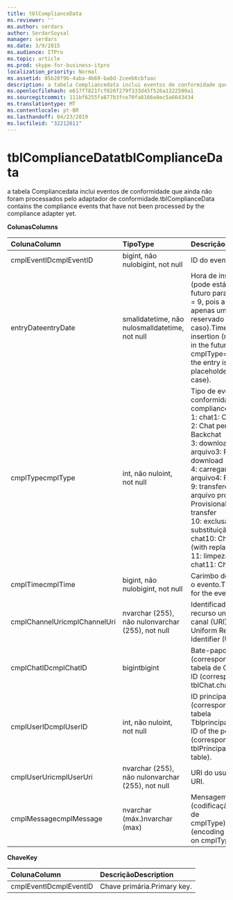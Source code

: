 ```yaml
---
title: tblComplianceData
ms.reviewer: ''
ms.author: serdars
author: SerdarSoysal
manager: serdars
ms.date: 3/9/2015
ms.audience: ITPro
ms.topic: article
ms.prod: skype-for-business-itpro
localization_priority: Normal
ms.assetid: 05b28f9b-4aba-4b69-ba8d-2ceeb6cbfaac
description: a tabela Compliancedata inclui eventos de conformidade que ainda não foram processados pelo adaptador de conformidade.
ms.openlocfilehash: e617f7821fcf026f279f333d45f526a1322509a1
ms.sourcegitcommit: 111bf6255fa877b3fce70fa8166e8ec5a6643434
ms.translationtype: MT
ms.contentlocale: pt-BR
ms.lasthandoff: 04/23/2019
ms.locfileid: "32212611"
---
```

# <a name="tblcompliancedata"></a><span data-ttu-id="7bbf7-103">tblComplianceData</span><span class="sxs-lookup"><span data-stu-id="7bbf7-103">tblComplianceData</span></span>
 
<span data-ttu-id="7bbf7-104">a tabela Compliancedata inclui eventos de conformidade que ainda não foram processados pelo adaptador de conformidade.</span><span class="sxs-lookup"><span data-stu-id="7bbf7-104">tblComplianceData contains the compliance events that have not been processed by the compliance adapter yet.</span></span>
  
<span data-ttu-id="7bbf7-105">**Colunas**</span><span class="sxs-lookup"><span data-stu-id="7bbf7-105">**Columns**</span></span>

|<span data-ttu-id="7bbf7-106">**Coluna**</span><span class="sxs-lookup"><span data-stu-id="7bbf7-106">**Column**</span></span>|<span data-ttu-id="7bbf7-107">**Tipo**</span><span class="sxs-lookup"><span data-stu-id="7bbf7-107">**Type**</span></span>|<span data-ttu-id="7bbf7-108">**Descrição**</span><span class="sxs-lookup"><span data-stu-id="7bbf7-108">**Description**</span></span>|
|:-----|:-----|:-----|
|<span data-ttu-id="7bbf7-109">cmplEventID</span><span class="sxs-lookup"><span data-stu-id="7bbf7-109">cmplEventID</span></span>  <br/> |<span data-ttu-id="7bbf7-110">bigint, não nulo</span><span class="sxs-lookup"><span data-stu-id="7bbf7-110">bigint, not null</span></span>  <br/> |<span data-ttu-id="7bbf7-111">ID do evento.</span><span class="sxs-lookup"><span data-stu-id="7bbf7-111">Event ID.</span></span>  <br/> |
|<span data-ttu-id="7bbf7-112">entryDate</span><span class="sxs-lookup"><span data-stu-id="7bbf7-112">entryDate</span></span>  <br/> |<span data-ttu-id="7bbf7-113">smalldatetime, não nulo</span><span class="sxs-lookup"><span data-stu-id="7bbf7-113">smalldatetime, not null</span></span>  <br/> |<span data-ttu-id="7bbf7-114">Hora de inserção (pode está longe no futuro para cmplType = 9, pois a entrada é apenas um espaço reservado neste caso).</span><span class="sxs-lookup"><span data-stu-id="7bbf7-114">Time of insertion (may be far in the future for cmplType=9 because the entry is just a placeholder in that case).</span></span>  <br/> |
|<span data-ttu-id="7bbf7-115">cmplType</span><span class="sxs-lookup"><span data-stu-id="7bbf7-115">cmplType</span></span>  <br/> |<span data-ttu-id="7bbf7-116">int, não nulo</span><span class="sxs-lookup"><span data-stu-id="7bbf7-116">int, not null</span></span>  <br/> | <span data-ttu-id="7bbf7-117">Tipo de evento de conformidade:</span><span class="sxs-lookup"><span data-stu-id="7bbf7-117">Type of compliance event:</span></span> <br/>  <span data-ttu-id="7bbf7-118">1: chat</span><span class="sxs-lookup"><span data-stu-id="7bbf7-118">1: Chat</span></span> <br/>  <span data-ttu-id="7bbf7-119">2: Chat persistente</span><span class="sxs-lookup"><span data-stu-id="7bbf7-119">2: Backchat</span></span> <br/>  <span data-ttu-id="7bbf7-120">3: download de arquivo</span><span class="sxs-lookup"><span data-stu-id="7bbf7-120">3: File download</span></span> <br/>  <span data-ttu-id="7bbf7-121">4: carregamento de arquivo</span><span class="sxs-lookup"><span data-stu-id="7bbf7-121">4: File upload</span></span> <br/>  <span data-ttu-id="7bbf7-122">9: transferência de arquivo provisional</span><span class="sxs-lookup"><span data-stu-id="7bbf7-122">9: Provisional file transfer</span></span> <br/>  <span data-ttu-id="7bbf7-123">10: exclusão (com substituição) de chat</span><span class="sxs-lookup"><span data-stu-id="7bbf7-123">10: Chat deletion (with replace)</span></span> <br/>  <span data-ttu-id="7bbf7-124">11: limpeza de chat</span><span class="sxs-lookup"><span data-stu-id="7bbf7-124">11: Chat purging</span></span> <br/> |
|<span data-ttu-id="7bbf7-125">cmplTime</span><span class="sxs-lookup"><span data-stu-id="7bbf7-125">cmplTime</span></span>  <br/> |<span data-ttu-id="7bbf7-126">bigint, não nulo</span><span class="sxs-lookup"><span data-stu-id="7bbf7-126">bigint, not null</span></span>  <br/> |<span data-ttu-id="7bbf7-127">Carimbo de hora para o evento.</span><span class="sxs-lookup"><span data-stu-id="7bbf7-127">Time stamp for the event.</span></span>  <br/> |
|<span data-ttu-id="7bbf7-128">cmplChannelUri</span><span class="sxs-lookup"><span data-stu-id="7bbf7-128">cmplChannelUri</span></span>  <br/> |<span data-ttu-id="7bbf7-129">nvarchar (255), não nulo</span><span class="sxs-lookup"><span data-stu-id="7bbf7-129">nvarchar (255), not null</span></span>  <br/> |<span data-ttu-id="7bbf7-130">Identificador de recurso uniforme do canal (URI).</span><span class="sxs-lookup"><span data-stu-id="7bbf7-130">Channel Uniform Resource Identifier (URI).</span></span>  <br/> |
|<span data-ttu-id="7bbf7-131">cmplChatID</span><span class="sxs-lookup"><span data-stu-id="7bbf7-131">cmplChatID</span></span>  <br/> |<span data-ttu-id="7bbf7-132">bigint</span><span class="sxs-lookup"><span data-stu-id="7bbf7-132">bigint</span></span>  <br/> |<span data-ttu-id="7bbf7-133">Bate-papo ID (correspondendo à tabela de Chatid).</span><span class="sxs-lookup"><span data-stu-id="7bbf7-133">Chat ID (corresponding to tblChat.chatId table).</span></span>  <br/> |
|<span data-ttu-id="7bbf7-134">cmplUserID</span><span class="sxs-lookup"><span data-stu-id="7bbf7-134">cmplUserID</span></span>  <br/> |<span data-ttu-id="7bbf7-135">int, não nulo</span><span class="sxs-lookup"><span data-stu-id="7bbf7-135">int, not null</span></span>  <br/> |<span data-ttu-id="7bbf7-136">ID principal do pôster (correspondendo à tabela Tblprincipal).</span><span class="sxs-lookup"><span data-stu-id="7bbf7-136">Principal ID of the poster (corresponding to tblPrincipal.prinID table).</span></span>  <br/> |
|<span data-ttu-id="7bbf7-137">cmplUserUri</span><span class="sxs-lookup"><span data-stu-id="7bbf7-137">cmplUserUri</span></span>  <br/> |<span data-ttu-id="7bbf7-138">nvarchar (255), não nulo</span><span class="sxs-lookup"><span data-stu-id="7bbf7-138">nvarchar (255), not null</span></span>  <br/> |<span data-ttu-id="7bbf7-139">URI do usuário.</span><span class="sxs-lookup"><span data-stu-id="7bbf7-139">User URI.</span></span>  <br/> |
|<span data-ttu-id="7bbf7-140">cmplMessage</span><span class="sxs-lookup"><span data-stu-id="7bbf7-140">cmplMessage</span></span>  <br/> |<span data-ttu-id="7bbf7-141">nvarchar (máx.)</span><span class="sxs-lookup"><span data-stu-id="7bbf7-141">nvarchar (max)</span></span>  <br/> |<span data-ttu-id="7bbf7-142">Mensagem (codificação depende de cmplType).</span><span class="sxs-lookup"><span data-stu-id="7bbf7-142">Message (encoding depends on cmplType).</span></span>  <br/> |
   
<span data-ttu-id="7bbf7-143">**Chave**</span><span class="sxs-lookup"><span data-stu-id="7bbf7-143">**Key**</span></span>

|<span data-ttu-id="7bbf7-144">**Coluna**</span><span class="sxs-lookup"><span data-stu-id="7bbf7-144">**Column**</span></span>|<span data-ttu-id="7bbf7-145">**Descrição**</span><span class="sxs-lookup"><span data-stu-id="7bbf7-145">**Description**</span></span>|
|:-----|:-----|
|<span data-ttu-id="7bbf7-146">cmplEventID</span><span class="sxs-lookup"><span data-stu-id="7bbf7-146">cmplEventID</span></span>  <br/> |<span data-ttu-id="7bbf7-147">Chave primária.</span><span class="sxs-lookup"><span data-stu-id="7bbf7-147">Primary key.</span></span>  <br/> |
   

